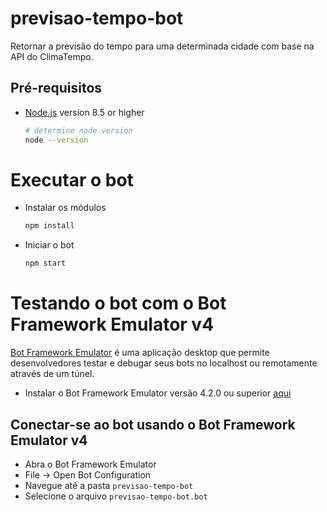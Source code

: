 # previsao-tempo-bot
Retornar a previsão do tempo para uma determinada cidade com base na API do ClimaTempo.

## Pré-requisitos
- [Node.js][4] version 8.5 or higher
    ```bash
    # determine node version
    node --version
    ```
# Executar o bot
- Instalar os módulos
    ```bash
    npm install
    ```
- Iniciar o bot
    ```bash
    npm start
    ```

# Testando o bot com o Bot Framework Emulator **v4**
[Bot Framework Emulator][5] é uma aplicação desktop que permite desenvolvedores testar e debugar seus bots no localhost ou remotamente através de um túnel.

- Instalar o Bot Framework Emulator versão 4.2.0 ou superior [aqui][6]

## Conectar-se ao bot usando o Bot Framework Emulator **v4**
- Abra o Bot Framework Emulator
- File -> Open Bot Configuration
- Navegue até a pasta `previsao-tempo-bot`
- Selecione o arquivo `previsao-tempo-bot.bot`

[4]: https://nodejs.org
[5]: https://github.com/microsoft/botframework-emulator
[6]: https://github.com/Microsoft/BotFramework-Emulator/releases
